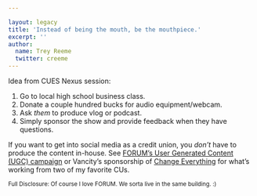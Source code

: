 ```yaml
---

layout: legacy
title: 'Instead of being the mouth, be the mouthpiece.'
excerpt: ''
author:
  name: Trey Reeme
  twitter: creeme
---
```


<p>Idea from <span class="caps">CUES</span> Nexus session:</p>


<ol>
<li>Go to local high school business class.</li>
	<li>Donate a couple hundred bucks for audio equipment/webcam. </li>
	<li>Ask <em>them</em> to produce vlog or podcast.</li>
	<li>Simply sponsor the show and provide feedback when they have questions.</li>
</ol>


<p>If you want to get into social media as a credit union, you <em>don&#8217;t</em> have to produce the content in-house.  See <a href="http://dougtrue.net/articles/2007/04/23/from-the-tv-ad-to-the-billboard"><span class="caps">FORUM</span>&#8217;s User Generated Content (UGC) campaign</a> or Vancity&#8217;s sponsorship of <a href="http://changeeverything.ca">Change Everything</a> for what&#8217;s working from two of my favorite CUs.</p>


<p><small>Full Disclosure: Of course I love <span class="caps">FORUM</span>. We sorta live in the same building.  :)</small></p>